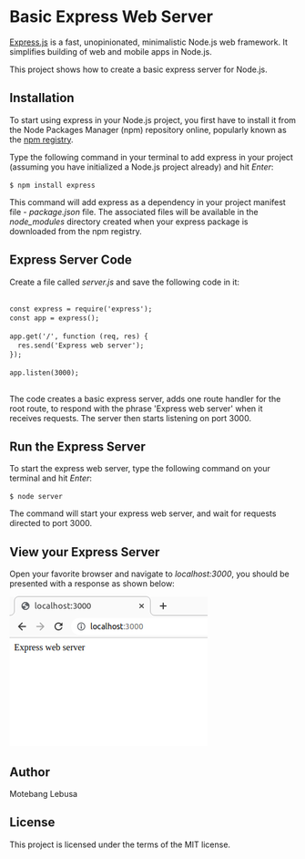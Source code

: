 # Basic Express Web Server

[Express.js](https://expressjs.com/) is a fast, unopinionated, minimalistic Node.js web framework. It simplifies building of web and mobile apps in Node.js. 

This project shows how to create a basic express server for Node.js.

## Installation

To start using express in your Node.js project, you first have to install it from the Node Packages Manager (npm) repository online, popularly known as the [npm registry](https://www.npmjs.com/).

Type the following command in your terminal to add express in your project (assuming you have initialized a Node.js project already) and hit *Enter*:

`$ npm install express`

This command will add express as a dependency in your project manifest file - *package.json* file. The associated files will be available in the *node_modules* directory created when your express package is downloaded from the npm registry.

## Express Server Code

Create a file called *server.js* and save the following code in it:

<pre>
<code>
const express = require('express');
const app = express();

app.get('/', function (req, res) {
  res.send('Express web server');
});

app.listen(3000);
</code>
</pre>

The code creates a basic express server, adds one route handler for the root route, to respond with the phrase 'Express web server' when it receives requests. The server then starts listening on port 3000.

## Run the Express Server
To start the express web server, type the following command on your terminal and hit *Enter*:

`$ node server`

The command will start your express web server, and wait for requests directed to port 3000.


## View your Express Server
Open your favorite browser and navigate to *localhost:3000*, you should be presented with a response as shown below:


![Express server screenshot](/assets/express-server.png?raw=true "Express server screenshot")


## Author

Motebang Lebusa

## License

This project is licensed under the terms of the MIT license.
